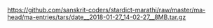 https://github.com/sanskrit-coders/stardict-marathi/raw/master/ma-head/ma-entries/tars/date__2018-01-27_14-02-27__8MB.tar.gz
